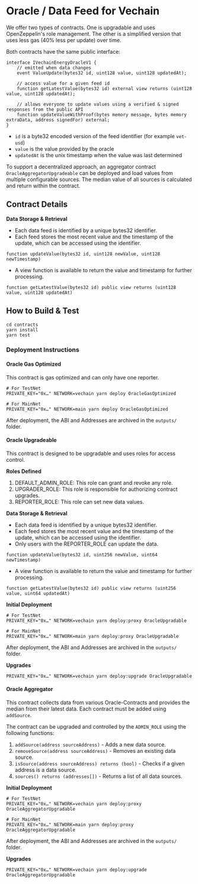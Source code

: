 # Oracle / Data Feed for Vechain

We offer two types of contracts. One is upgradable and uses OpenZeppelin's role management. The other is a simplified version that uses less gas (40% less per update) over time.

Both contracts have the same public interface:

```solidity
interface IVechainEnergyOracleV1 {
    // emitted when data changes
    event ValueUpdate(bytes32 id, uint128 value, uint128 updatedAt);

    // access value for a given feed id
    function getLatestValue(bytes32 id) external view returns (uint128 value, uint128 updatedAt);

    // allows everyone to update values using a verified & signed responses from the public API
    function updateValueWithProof(bytes memory message, bytes memory extraData, address signedFor) external;
}
```

- `id` is a byte32 encoded version of the feed identifier (for example `vet-usd`)
- `value` is the value provided by the oracle
- `updatedAt` is the unix timestamp when the value was last determined

To support a decentralized approach, an aggregator contract `OracleAggregatorUpgradeable` can be deployed and load values from multiple configurable sources. The median value of all sources is calculated and return within the contract.

## Contract Details

**Data Storage & Retrieval**

- Each data feed is identified by a unique bytes32 identifier.
- Each feed stores the most recent value and the timestamp of the update, which can be accessed using the identifier.

```solidity
function updateValue(bytes32 id, uint128 newValue, uint128 newTimestamp)
```

- A view function is available to return the value and timestamp for further processing.

```solidity
function getLatestValue(bytes32 id) public view returns (uint128 value, uint128 updatedAt)
```

## How to Build & Test

```shell
cd contracts
yarn install
yarn test
```

### Deployment Instructions

#### Oracle Gas Optimized

This contract is gas optimized and can only have one reporter.

```shell
# For TestNet
PRIVATE_KEY="0x…" NETWORK=vechain yarn deploy OracleGasOptimized

# For MainNet
PRIVATE_KEY="0x…" NETWORK=main yarn deploy OracleGasOptimized
```

After deployment, the ABI and Addresses are archived in the `outputs/` folder.

#### Oracle Upgradeable

This contract is designed to be upgradable and uses roles for access control.

**Roles Defined**

1. DEFAULT_ADMIN_ROLE: This role can grant and revoke any role.
2. UPGRADER_ROLE: This role is responsible for authorizing contract upgrades.
3. REPORTER_ROLE: This role can set new data values.

**Data Storage & Retrieval**

- Each data feed is identified by a unique bytes32 identifier.
- Each feed stores the most recent value and the timestamp of the update, which can be accessed using the identifier.
- Only users with the REPORTER_ROLE can update the data.

```solidity
function updateValue(bytes32 id, uint256 newValue, uint64 newTimestamp)
```

- A view function is available to return the value and timestamp for further processing.

```solidity
function getLatestValue(bytes32 id) public view returns (uint256 value, uint64 updatedAt)
```

**Initial Deployment**

```shell
# For TestNet
PRIVATE_KEY="0x…" NETWORK=vechain yarn deploy:proxy OracleUpgradable

# For MainNet
PRIVATE_KEY="0x…" NETWORK=main yarn deploy:proxy OracleUpgradable
```

After deployment, the ABI and Addresses are archived in the `outputs/` folder.

**Upgrades**

```shell
PRIVATE_KEY="0x…" NETWORK=vechain yarn deploy:upgrade OracleUpgradable
```

#### Oracle Aggregator

This contract collects data from various Oracle-Contracts and provides the median from their latest data. Each contract must be added using `addSource`.

The contract can be upgraded and controlled by the `ADMIN_ROLE` using the following functions:

1. `addSource(address sourceAddress)` - Adds a new data source.
2. `removeSource(address sourceAddress)` - Removes an existing data source.
3. `isSource(address sourceAddress) returns (bool)` - Checks if a given address is a data source.
4. `sources() returns (addresses[])` - Returns a list of all data sources.

**Initial Deployment**

```shell
# For TestNet
PRIVATE_KEY="0x…" NETWORK=vechain yarn deploy:proxy OracleAggregatorUpgradable

# For MainNet
PRIVATE_KEY="0x…" NETWORK=main yarn deploy:proxy OracleAggregatorUpgradable
```

After deployment, the ABI and Addresses are archived in the `outputs/` folder.

**Upgrades**

```shell
PRIVATE_KEY="0x…" NETWORK=vechain yarn deploy:upgrade OracleAggregatorUpgradable
```
